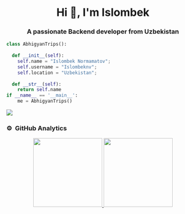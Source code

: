 <h1 align="center">Hi 👋, I'm Islombek</h1>
<h3 align="center">A passionate Backend developer from Uzbekistan</h3>

```python
class AbhigyanTrips():
    
  def __init__(self):
    self.name = "Islombek Normamatov";
    self.username = "Islombeknv";
    self.location = "Uzbekistan";
  
  def __str__(self):
    return self.name
if __name__ == '__main__':
    me = AbhigyanTrips()
```

<div align="left">
  <a href="https://github.com/islombeknv">
    <img src="https://i.pinimg.com/originals/d9/c4/ac/d9c4ac146bcb31a0122675adad18728f.gif">
  </a>
</div>

### ⚙️ &nbsp;GitHub Analytics

<p align="center">
<a href="https://github.com/islombeknv">
  <img height="180em" src="https://github-readme-stats-eight-theta.vercel.app/api?username=islombeknv&show_icons=true&theme=algolia&include_all_commits=true&count_private=true"/>
  <img height="180em" src="https://github-readme-stats-eight-theta.vercel.app/api/top-langs/?username=islombeknv&layout=compact&langs_count=8&theme=algolia"/>
</a>
</p>

